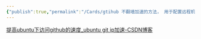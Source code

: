 ```yaml
---
{"publish":true,"permalink":"/Cards/gtihub 不翻墙加速的方法， 用于配置远程机器.md","created":"2025-07-29T23:04:06.335+08:00","modified":"2025-08-15T21:59:57.757+08:00","cssclasses":""}
---
```



[提高ubuntu下访问github的速度\_ubuntu git ip加速-CSDN博客](https://blog.csdn.net/hn_tzy/article/details/88903642)